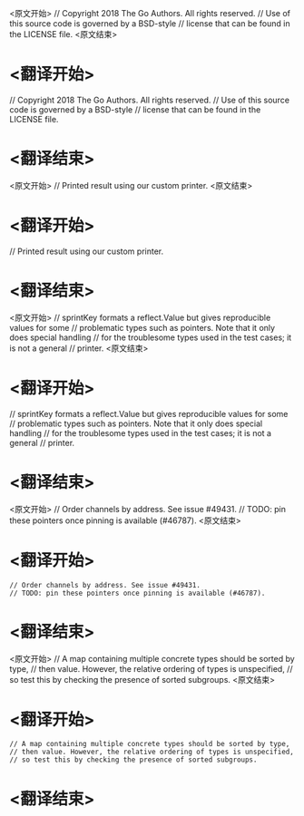 
<原文开始>
// Copyright 2018 The Go Authors. All rights reserved.
// Use of this source code is governed by a BSD-style
// license that can be found in the LICENSE file.
<原文结束>

# <翻译开始>
// Copyright 2018 The Go Authors. All rights reserved.
// Use of this source code is governed by a BSD-style
// license that can be found in the LICENSE file.
# <翻译结束>


<原文开始>
// Printed result using our custom printer.
<原文结束>

# <翻译开始>
// Printed result using our custom printer.
# <翻译结束>


<原文开始>
// sprintKey formats a reflect.Value but gives reproducible values for some
// problematic types such as pointers. Note that it only does special handling
// for the troublesome types used in the test cases; it is not a general
// printer.
<原文结束>

# <翻译开始>
// sprintKey formats a reflect.Value but gives reproducible values for some
// problematic types such as pointers. Note that it only does special handling
// for the troublesome types used in the test cases; it is not a general
// printer.
# <翻译结束>


<原文开始>
	// Order channels by address. See issue #49431.
	// TODO: pin these pointers once pinning is available (#46787).
<原文结束>

# <翻译开始>
	// Order channels by address. See issue #49431.
	// TODO: pin these pointers once pinning is available (#46787).
# <翻译结束>


<原文开始>
	// A map containing multiple concrete types should be sorted by type,
	// then value. However, the relative ordering of types is unspecified,
	// so test this by checking the presence of sorted subgroups.
<原文结束>

# <翻译开始>
	// A map containing multiple concrete types should be sorted by type,
	// then value. However, the relative ordering of types is unspecified,
	// so test this by checking the presence of sorted subgroups.
# <翻译结束>

